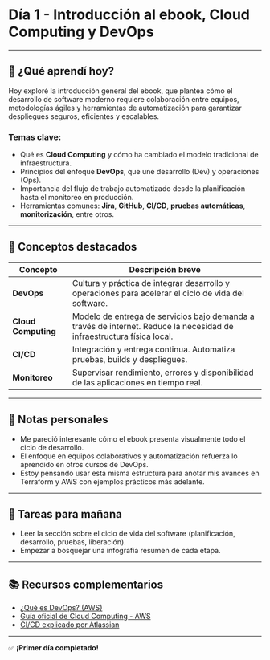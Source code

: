 # Día 1 - Introducción al ebook, Cloud Computing y DevOps

---

## 🧠 ¿Qué aprendí hoy?

Hoy exploré la introducción general del ebook, que plantea cómo el desarrollo de software moderno requiere colaboración entre equipos, metodologías ágiles y herramientas de automatización para garantizar despliegues seguros, eficientes y escalables.

### Temas clave:
- Qué es **Cloud Computing** y cómo ha cambiado el modelo tradicional de infraestructura.
- Principios del enfoque **DevOps**, que une desarrollo (Dev) y operaciones (Ops).
- Importancia del flujo de trabajo automatizado desde la planificación hasta el monitoreo en producción.
- Herramientas comunes: **Jira**, **GitHub**, **CI/CD**, **pruebas automáticas**, **monitorización**, entre otros.

---

## 🧩 Conceptos destacados

| Concepto        | Descripción breve |
|----------------|--------------------|
| **DevOps**     | Cultura y práctica de integrar desarrollo y operaciones para acelerar el ciclo de vida del software. |
| **Cloud Computing** | Modelo de entrega de servicios bajo demanda a través de internet. Reduce la necesidad de infraestructura física local. |
| **CI/CD**      | Integración y entrega continua. Automatiza pruebas, builds y despliegues. |
| **Monitoreo**  | Supervisar rendimiento, errores y disponibilidad de las aplicaciones en tiempo real. |

---

## 📝 Notas personales

- Me pareció interesante cómo el ebook presenta visualmente todo el ciclo de desarrollo.
- El enfoque en equipos colaborativos y automatización refuerza lo aprendido en otros cursos de DevOps.
- Estoy pensando usar esta misma estructura para anotar mis avances en Terraform y AWS con ejemplos prácticos más adelante.

---

## 📌 Tareas para mañana

- Leer la sección sobre el ciclo de vida del software (planificación, desarrollo, pruebas, liberación).
- Empezar a bosquejar una infografía resumen de cada etapa.

---

## 📚 Recursos complementarios

- [¿Qué es DevOps? (AWS)](https://aws.amazon.com/devops/what-is-devops/)
- [Guía oficial de Cloud Computing - AWS](https://aws.amazon.com/what-is-cloud-computing/)
- [CI/CD explicado por Atlassian](https://www.atlassian.com/continuous-delivery/ci-vs-ci-vs-cd)

---

✅ **¡Primer día completado!**
